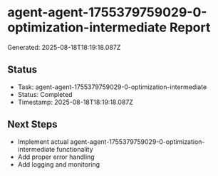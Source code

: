 # agent-agent-1755379759029-0-optimization-intermediate Report

Generated: 2025-08-18T18:19:18.087Z

## Status
- Task: agent-agent-1755379759029-0-optimization-intermediate
- Status: Completed
- Timestamp: 2025-08-18T18:19:18.087Z

## Next Steps
- Implement actual agent-agent-1755379759029-0-optimization-intermediate functionality
- Add proper error handling
- Add logging and monitoring
